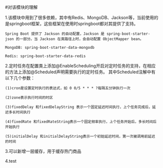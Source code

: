 #对该模块的理解

1.该模块中用到了很多依赖，其中有Redis、MongoDB、Jackson等，当前使用的是springboot框架，这些框架在使用时springboot都对其提供了支持。

    Spring Boot 提供了 Jackson 的自动配置，Jackson 是 spring-boot-starter-json 的一部分。当 Jackson 在类路径上时，会自动配置 ObjectMapper bean。

    MongoDB: spring-boot-starter-data-mongodb

    Redis: spring-boot-starter-data-redis 


2.定时任务在配置类上添加@EnableScheduling开启对定时任务的支持，在相应的方法上添加@Scheduled声明需要执行的定时任务。
其中Scheduled注解中有以下几个参数：

    (1)cron是设置定时执行的表达式，如 0 0/5 * * * ?每隔五分钟执行一次
    
    (2)zone表示执行时间的时区
    
    (3)fixedDelay 和fixedDelayString 表示一个固定延迟时间执行，上个任务完成后，延迟多长时间执行
    
    (4)fixedRate 和fixedRateString表示一个固定频率执行，上个任务开始后，多长时间后开始执行
    
    (5)initialDelay 和initialDelayString表示一个初始延迟时间，第一次被调用前延迟的时间

3.可以新增一层缓存，用于缓存热门商品

4.test